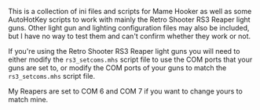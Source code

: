 This is a collection of ini files and scripts for Mame Hooker as well as some AutoHotKey scripts to work with mainly the Retro Shooter RS3 Reaper light guns. Other light gun and lighting configuration files may also be included, but I have no way to test them and can't confirm whether they work or not.

If you're using the Retro Shooter RS3 Reaper light guns you will need to either modify the `rs3_setcoms.mhs` script file to use the COM ports that your guns are set to, or modify the COM ports of your guns to match the `rs3_setcoms.mhs` script file.

My Reapers are set to COM 6 and COM 7 if you want to change yours to match mine.
